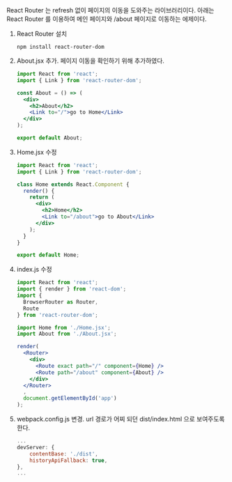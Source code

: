 React Router 는 refresh 없이 페이지의 이동을 도와주는 라이브러리이다. 아래는 React Router 를 이용하여 메인 페이지와 /about 페이지로 이동하는 에제이다.

1. React Router 설치

   ```shell
   npm install react-router-dom
   ```

2. About.jsx 추가. 페이지 이동을 확인하기 위해 추가하였다.

   ```jsx
   import React from 'react';
   import { Link } from 'react-router-dom';
   
   const About = () => (
     <div>
       <h2>About</h2>
       <Link to="/">go to Home</Link>
     </div>
   );
   
   export default About;
   ```

   

3. Home.jsx 수정

   ```jsx
   import React from 'react';
   import { Link } from 'react-router-dom';
   
   class Home extends React.Component {
     render() {
       return (
         <div>
           <h2>Home</h2>
           <Link to="/about">go to About</Link>
         </div>
       );
     }
   }
   
   export default Home;
   ```

   

4. index.js 수정

   ```jsx
   import React from 'react';
   import { render } from 'react-dom';
   import {
     BrowserRouter as Router,
     Route
   } from 'react-router-dom';
   
   import Home from './Home.jsx';
   import About from './About.jsx';
   
   render(
     <Router>
       <div>
         <Route exact path="/" component={Home} />
         <Route path="/about" component={About} />
       </div>
     </Router>
     ,
     document.getElementById('app')
   );
   
   
   ```

5. webpack.config.js 변경. url 경로가 어찌 되던 dist/index.html 으로 보여주도록 한다.

   ```javascript
   ...
   devServer: {
       contentBase: './dist',
       historyApiFallback: true,
   },
   ...
   ```

   